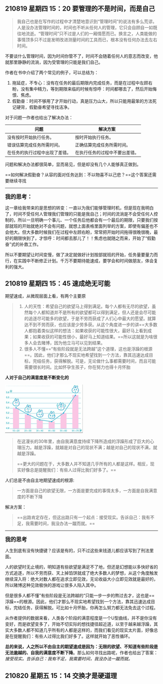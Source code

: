 ## 210819 星期四 15：20 要管理的不是时间，而是自己

> 我自己也是在写作的过程中才清楚地意识到“管理时间”的说法有多么荒谬。人是没办法管理时间的，时间也不听从任何人的管理，它只会自顾自一如既往地流逝。“管理时间”只不过是人们的一厢情愿而已。换言之，人类能做的事情顶多只不过是发明改进测量时间的工具而已，根本没有任何办法去左右时间。

不要谈什么管理时间，因为时间你管不了，时间不会随着任何人的意志而改变，他就那里静静的流淌，因为受管理的只能是我们自己。



作者在书中介绍了两个常见的例子，可以总结为：

1. 拖延症，不专心：没有在任务的最后期限内完成任务，而是在过程中左顾右盼，没有集中精力，等到期限来临的时候有惊呼：时间都哪去了，然后开始悔恨、焦虑。
2. 假勤奋：时间不够用了才开始行动，真是压力山大，所以只能用最笨的方法死记硬背，假勤奋希望寻找洁净。

对于问题一作者也给出了解决办法：

| 问题                           | 解决方案                       |
| ------------------------------ | ------------------------------ |
| 没有按时开始执行任务。         | 按时开始执行任务。             |
| 错误估算完成任务所需时间。     | 正确估算完成任务所需时间。     |
| 在任务的执行过程中出现了差错。 | 在执行任务的过程中不要出差错。 |

问题和解决办法都很简单，显而易见，但是却没有几个人能够真正做到。

==如何解决假勤奋？从容的面对任务达到：不以物喜不以己悲？==这个答案还需要继续寻找

----



<font size = 4>**我的思考：**</font>

这一章给我带来的是思想的转变：一直以为我们能够管理时机，但是现在我明白了，时间不受任何人管理我们管理的只能是我自己；时间的流淌是不会受任何人控制的，所以一旦明确一个事儿、一个任务后他都会有一个最后的期限，只要我们按部就班的开始就绝对不会有问题，就想上面表格里面列举的方案，即使有偏差也不会他大。但大多数时候我们在过程中左顾右盼，常常把开始时间拖得很晚很晚，最好的期限快到了，才惊呼：时间都去那儿了！！焦虑也就随之而来，开始了“假勤奋”式的补救工作。



所以不要期望让时间变慢，做了决定就做好计划按部就班的开始，任务量要量力而行，在实践中不断修正计划。千万不要期待能速成，要学会和时间做朋友，体会复利的强大。



## 210819 星期四 15：45 速成绝无可能

期望速成，从微观层面上看，有两个主要原

> 1. 人的天性：希望自己的欲望马上得到满足。每个人都有无尽的欲望，虽然每个人都知道并不是所有的欲望都可以得到满足，但人还是会尽可能的追逐尽可能多的欲望，于是不劳而获成了人们心中最大的愿望。就算达不到不劳而获，也应该是少劳多获。从这个角度进一步的讲==大多数人都抱着类似这样的想法：如果收获的可能性很大，最好马上看到成果；如果收获的可能性很小，最好马上知道结果。==所以这就是为啥很多人会去赌博，因为他立马可以见到结果。
> 2. 很多人不懂==“有些阶段就是无法跨越”这个道理，这也是浮躁的根源==。因此，他们才那么不现实地希望找到一个方法，靠其迅速达成目标，完结任务，获得解脱。可是，无论做什么事都需要时间，而且可能需要很长时间。比如怀孕生孩子，你在努力也得十月怀胎



**人对于自己的满意度是不断变化的**

<img src="images/image-20210819160120181.png" alt="image-20210819160120181" style="zoom: 25%;" />

> 在这漫长的30年里，由自我满意度持续下降所造成的浮躁形成了巨大的心理压力。越是浮躁，就越是对自己的现状不满；越是对自己的现状不满，就越是浮躁。
>
> ==更大的问题在于，大多数人并不知道几乎所有的人都是这样。相反，现实好像总是提醒我们：有些人过得比我们好多了。==



人们总是不由自主地期望速成的根源:

> 一方面是自己的欲望无限，一方面是要完成的事情太多，一方面是自我满意度的不断下降



解决方案：

>==出路肯定存在，但这出路只有一个起点：接受现实。告诉自己：我有不足，我需要时间，我没办法一蹴而就。==

----



<font size = 4>**我的思考**</font>

人生到底有没有快捷键？应该是有的，只不过这些来钱道儿都应该写到了刑法里面。

人的欲望时无止境的，明知道有些欲望是满足不了地，但还是幻想能以多快好省的方式追逐，所以不劳而获、天上掉馅饼就成了绝大多数人的梦想，从这个角度触发继续深入将：绝大对数人都在追求立即见效，无论收益大小立即见效就是最好的，所以赌博这种见效极快的游戏让很多人陷入其中。

但是很多人都不懂”有些阶段是无法跨越的“只能一步一步的熬过去才，这也是==浮躁==的根源。因此，他们才那么不现实地希望找到一个方法，靠其迅速达成目标，完结任务，获得解脱。可比如十月怀胎，你再怎么努力都无法免去这个过程。

从作者提供的数据来看，人类各个阶段的满意程度是一个U型曲线，并不是你没有变好，而是欲望变多了，开始不切实际的想找捷径超近道，以至于越来越浮躁，其实大多数人都不知道几乎所有的人都是这样的，而我们看见的现实太片面，好像总是在提醒我们：有些人过得比我们好多了。这样就开始了恶性循环。



**总的来说，人之所以不由自主的期望速成是因为：无限的欲望、不知道有些阶段是无法逾越的、自我的满意度不断下降**。那么如何寻找出路呢，作者也给出了答案：*接受现实。告诉自己：我有不足，我需要时间，我没办法一蹴而就。*





## 210820 星期五 15：14 交换才是硬道理
